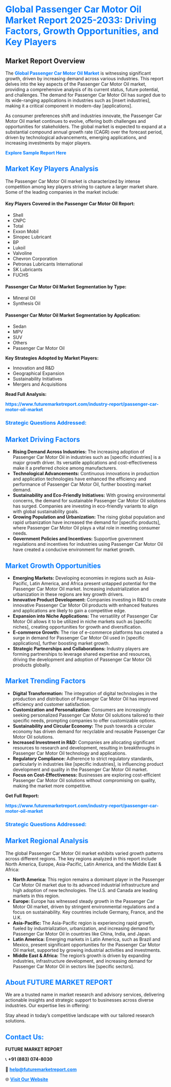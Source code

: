 <h1 style="color: #007BFF;">Global Passenger Car Motor Oil Market Report 2025-2033: Driving Factors, Growth Opportunities, and Key Players</h1>

<section id="overview">
<h2>Market Report Overview</h2>
<p>The <a href="https://www.futuremarketreport.com/industry-report/passenger-car-motor-oil-market" style="color: #007BFF; text-decoration: none;"><strong>Global Passenger Car Motor Oil Market</strong></a> is witnessing significant growth, driven by increasing demand across various industries. This report delves into the key aspects of the Passenger Car Motor Oil market, providing a comprehensive analysis of its current status, future potential, and challenges. The demand for Passenger Car Motor Oil has surged due to its wide-ranging applications in industries such as [insert industries], making it a critical component in modern-day [applications].</p>
<p>As consumer preferences shift and industries innovate, the Passenger Car Motor Oil market continues to evolve, offering both challenges and opportunities for stakeholders. The global market is expected to expand at a substantial compound annual growth rate (CAGR) over the forecast period, driven by technological advancements, emerging applications, and increasing investments by major players.</p>
</section>

<section id="overview">
<p><a href="https://www.futuremarketreport.com/request-sample/reportId=126471" style="color: #007BFF; text-decoration: none;"><strong>Explore Sample Report Here</strong></a></p>
</section>

<section id="key-players">
<h2 style="color: #007BFF;">Market Key Players Analysis</h2>
<p>The Passenger Car Motor Oil market is characterized by intense competition among key players striving to capture a larger market share. Some of the leading companies in the market include:</p>
<h4>Key Players Covered in the Passenger Car Motor Oil Report:</h4>
<ul><li>Shell</li><li>CNPC</li><li>Total</li><li>Exxon Mobil</li><li>Sinopec Lubricant</li><li>BP</li><li>Lukoil</li><li>Valvoline</li><li>Chevron Corporation</li><li>Petronas Lubricants International</li><li>SK Lubricants</li><li>FUCHS</li></ul>
<h4>Passenger Car Motor Oil Market Segmentation by Type:</h4>
<ul><li>Mineral Oil</li><li>Synthesis Oil</li></ul>

<h4>Passenger Car Motor Oil Market Segmentation by Application:</h4>
<ul><li>Sedan</li><li>MPV</li><li>SUV</li><li>Others</li><li>Passenger Car Motor Oil</li></ul>
<p><strong>Key Strategies Adopted by Market Players:</strong></p>
<ul>
<li>Innovation and R&D</li>
<li>Geographical Expansion</li>
<li>Sustainability Initiatives</li>
<li>Mergers and Acquisitions</li>
</ul>
</section>

<section>
<p><strong>Read Full Analysis: </strong></p><a href="https://www.futuremarketreport.com/industry-report/passenger-car-motor-oil-market" style="color: #007BFF; text-decoration: none;"><strong>https://www.futuremarketreport.com/industry-report/passenger-car-motor-oil-market</strong></a>
<h3 style="color: #007BFF;">Strategic Questions Addressed:</h3>
</section>

<section id="driving-factors">
<h2 style="color: #007BFF;">Market Driving Factors</h2>
<ul>
<li><strong>Rising Demand Across Industries:</strong> The increasing adoption of Passenger Car Motor Oil in industries such as [specific industries] is a major growth driver. Its versatile applications and cost-effectiveness make it a preferred choice among manufacturers.</li>
<li><strong>Technological Advancements:</strong> Continuous innovations in production and application technologies have enhanced the efficiency and performance of Passenger Car Motor Oil, further boosting market demand.</li>
<li><strong>Sustainability and Eco-Friendly Initiatives:</strong> With growing environmental concerns, the demand for sustainable Passenger Car Motor Oil solutions has surged. Companies are investing in eco-friendly variants to align with global sustainability goals.</li>
<li><strong>Growing Population and Urbanization:</strong> The rising global population and rapid urbanization have increased the demand for [specific products], where Passenger Car Motor Oil plays a vital role in meeting consumer needs.</li>
<li><strong>Government Policies and Incentives:</strong> Supportive government regulations and incentives for industries using Passenger Car Motor Oil have created a conducive environment for market growth.</li>
</ul>
</section>

<section id="growth-opportunities">
<h2 style="color: #007BFF;">Market Growth Opportunities</h2>
<ul>
<li><strong>Emerging Markets:</strong> Developing economies in regions such as Asia-Pacific, Latin America, and Africa present untapped potential for the Passenger Car Motor Oil market. Increasing industrialization and urbanization in these regions are key growth drivers.</li>
<li><strong>Innovative Product Development:</strong> Companies investing in R&D to create innovative Passenger Car Motor Oil products with enhanced features and applications are likely to gain a competitive edge.</li>
<li><strong>Expansion into Niche Applications:</strong> The versatility of Passenger Car Motor Oil allows it to be utilized in niche markets such as [specific niches], creating opportunities for growth and diversification.</li>
<li><strong>E-commerce Growth:</strong> The rise of e-commerce platforms has created a surge in demand for Passenger Car Motor Oil used in [specific applications], further boosting market growth.</li>
<li><strong>Strategic Partnerships and Collaborations:</strong> Industry players are forming partnerships to leverage shared expertise and resources, driving the development and adoption of Passenger Car Motor Oil products globally.</li>
</ul>
</section>

<section id="trending-factors">
<h2 style="color: #007BFF;">Market Trending Factors</h2>
<ul>
<li><strong>Digital Transformation:</strong> The integration of digital technologies in the production and distribution of Passenger Car Motor Oil has improved efficiency and customer satisfaction.</li>
<li><strong>Customization and Personalization:</strong> Consumers are increasingly seeking personalized Passenger Car Motor Oil solutions tailored to their specific needs, prompting companies to offer customizable options.</li>
<li><strong>Sustainability and Circular Economy:</strong> The push towards a circular economy has driven demand for recyclable and reusable Passenger Car Motor Oil solutions.</li>
<li><strong>Increased Investment in R&D:</strong> Companies are allocating significant resources to research and development, resulting in breakthroughs in Passenger Car Motor Oil technology and applications.</li>
<li><strong>Regulatory Compliance:</strong> Adherence to strict regulatory standards, particularly in industries like [specific industries], is influencing product development and quality in the Passenger Car Motor Oil market.</li>
<li><strong>Focus on Cost-Effectiveness:</strong> Businesses are exploring cost-efficient Passenger Car Motor Oil solutions without compromising on quality, making the market more competitive.</li>
</ul>
</section>

<section>
<p><strong>Get Full Report: </strong></p><a href="https://www.futuremarketreport.com/industry-report/passenger-car-motor-oil-market" style="color: #007BFF; text-decoration: none;"><strong>https://www.futuremarketreport.com/industry-report/passenger-car-motor-oil-market</strong></a>
<h3 style="color: #007BFF;">Strategic Questions Addressed:</h3>
</section>


<section id="regional-analysis">
<h2 style="color: #007BFF;">Market Regional Analysis</h2>
<p>The global Passenger Car Motor Oil market exhibits varied growth patterns across different regions. The key regions analyzed in this report include North America, Europe, Asia-Pacific, Latin America, and the Middle East & Africa:</p>
<ul>
<li><strong>North America:</strong> This region remains a dominant player in the Passenger Car Motor Oil market due to its advanced industrial infrastructure and high adoption of new technologies. The U.S. and Canada are leading markets in this region.</li>
<li><strong>Europe:</strong> Europe has witnessed steady growth in the Passenger Car Motor Oil market, driven by stringent environmental regulations and a focus on sustainability. Key countries include Germany, France, and the U.K.</li>
<li><strong>Asia-Pacific:</strong> The Asia-Pacific region is experiencing rapid growth, fueled by industrialization, urbanization, and increasing demand for Passenger Car Motor Oil in countries like China, India, and Japan.</li>
<li><strong>Latin America:</strong> Emerging markets in Latin America, such as Brazil and Mexico, present significant opportunities for the Passenger Car Motor Oil market, supported by growing industrial activities and investments.</li>
<li><strong>Middle East & Africa:</strong> The region’s growth is driven by expanding industries, infrastructure development, and increasing demand for Passenger Car Motor Oil in sectors like [specific sectors].</li>
</ul>
</section>

<footer>
<h2 style="color: #007BFF;">About FUTURE MARKET REPORT</h2>
<p>We are a trusted name in market research and advisory services, delivering actionable insights and strategic support to businesses across diverse industries. Our expertise lies in offering:</p>

<p>Stay ahead in today’s competitive landscape with our tailored research solutions.</p>

<h2 style="color: #007BFF;">Contact Us:</h2>
<p><strong>FUTURE MARKET REPORT</strong></p>
<p>📞 <strong>+91 (883) 074-8030</strong></p>
<p>📧 <strong><a href="mailto:help@futuremarketreport.com" style="color: #007BFF;">help@futuremarketreport.com</a></strong></p>
<p>🌐 <strong><a href="https://www.futuremarketreport.com/" style="color: #007BFF;">Visit Our Website</a></strong></p>
</footer>